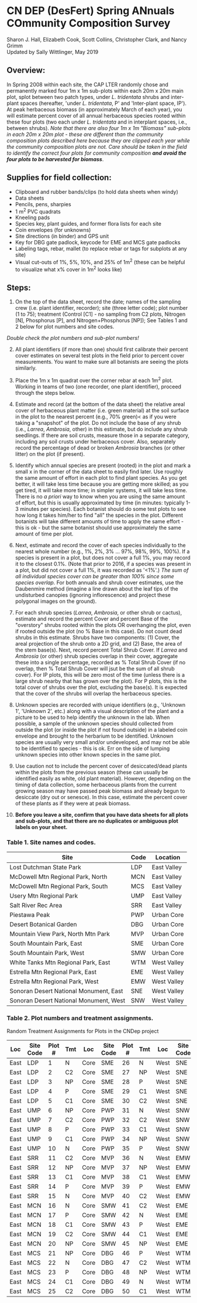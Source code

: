 # **CN DEP (DesFert) Spring ANnuals COmmunity Composition Survey**   
Sharon J. Hall, Elizabeth Cook, Scott Collins, Christopher Clark, and Nancy Grimm   
Updated by Sally Wittlinger, May 2019


## **Overview:**

In Spring 2008 within each site, the CAP LTER randomly chose and permanently marked four 1m x 1m sub-plots within each 20m x 20m main plot, splot between two patch types, under *L. tridentata* shrubs and inter-plant spaces (hereafter, 'under *L. tridentata*, P' and 'Inter-plant space, IP'). At peak herbaceous biomass (in approximately March of each year), you will estimate percent cover of all annual herbaceous species rooted within these four plots (two each under *L. tridentata* and in interplant spaces, i.e., between shrubs). *Note that there are also four 1m x 1m "Biomass" sub-plots in each 20m x 20m plot - these are different than the community composition plots described here because they are clipped each year while the community composition plots are not. Care should be taken in the field to identify the correct four plots for community composition __and avoid the four plots to be harvested for biomass__*.


## **Supplies for field collection:**

* Clipboard and rubber bands/clips (to hold data sheets when windy)
* Data sheets
* Pencils, pens, sharpies
* 1 m<sup>2</sup> PVC quadrats
* Kneeling pads
* Species key, plant guides, and former flora lists for each site
* Coin envelopes (for unknowns)
* Site directions (in binder) and GPS unit
* Key for DBG gate padlock, keycode for EME and MCS gate padlocks
* Labeling tags, rebar, mallet (to replace rebar or tags for subplots at any site)
* Visual cut-outs of 1%, 5%, 10%, and 25% of 1m<sup>2</sup> (these can be helpful to visualize what x% cover in 1m<sup>2</sup> looks like)


## **Steps:**

1. On the top of the data sheet, record the date; names of the sampling crew (i.e. plant identifier, recorder); site (three letter code); plot number (1 to 75); treatment (Control [C1] - no sampling from C2 plots, Nitrogen [N], Phosphorus [P], and Nitrogen+Phosphorus [NP]); See Tables 1 and 2 below for plot numbers and site codes.

*Double check the plot numbers and sub-plot numbers!*

2. All plant identifiers (if more than one) should first calibrate their percent cover estimates on several test plots in the field prior to percent cover measurements. You want to make sure all botanists are seeing the plots similarly.

3. Place the 1m x 1m quadrat over the corner rebar at each 1m<sup>2</sup> plot. Working in teams of two (one recorder, one plant identifier), proceed through the steps below.

4. Estimate and record (at the bottom of the data sheet) the relative areal cover of herbaceous plant matter (i.e. green material) at the soil surface in the plot to the nearest percent (e.g., 70% green)< as if you were taking a "snapshot" of the plot. Do not include the base of any shrub (i.e., *Larrea*, *Ambrosia*, other) in this estimate, but do include any shrub seedlings. If there are soil crusts, measure those in a separate category, including any soil crusts under herbaceous cover. Also, separately record the percentage of dead or broken *Ambrosia* branches (or other litter) on the plot (if present).

5. Identify which annual species are present (rooted) in the plot and mark a small x in the corner of the data sheet to easily find later. Use roughly the same amount of effort in each plot to find plant species. As you get better, it will take less time because you are getting more skilled; as you get tired, it will take more time; in simpler systems, it will take less time. There is no *a priori* way to know when you are using the same amount of effort, but this is usually approximated by time (in minutes: typically 1-3 minutes per species). Each botanist should do some test plots to see how long it takes him/her to find "all" the species in the plot. Different botanists will take different amounts of time to apply the same effort - this is ok - but the same botanist should use approximately the same amount of time per plot.

6. Next, estimate and record the cover of each species individually to the nearest whole number (e.g., 1%, 2%, 3% ... 97%, 98%, 99%, 100%). If a species is present in a plot, but does not cover a full 1%, you may record it to the closest 0.1%. (Note that prior to 2016, if a species was present in a plot, but did not cover a full 1%, it was recorded as '<1%'.)  *The sum of all individual species cover can be greater than 100% since some species overlap.*  For both annuals and shrub cover estimates, use the Daubenmire method (imagine a line drawn about the leaf tips of the undisturbed canopies (ignoring inflorescence) and project these polygonal images on the ground).

7. For each shrub species (*Larrea*, *Ambrosia*, or other shrub or cactus), estimate and record the percent Cover and percent Base of the "overstory" shrubs rooted within the plots OR overhanging the plot, even if rooted outside the plot (no % Base in this case). Do not count dead shrubs in this estimate. Shrubs have two components: (1) Cover, the areal projection of the shrub onto a 2D grid, and (2) Base, the area of the stem base(s). Next, record percent Total Shrub Cover. If *Larrea* and *Ambrosia* (or other) shrub species overlap in their cover, aggregate these into a single percentage, recorded as % Total Shrub Cover (if no overlap, then % Total Shrub Cover will jsut be the sum of all shrub cover). For IP plots, this will be zero most of the time (unless there is a large shrub nearby that has grown over the plot). For P plots, this is the total cover of shrubs over the plot, excluding the base(s). It is expected that the cover of the shrubs will overlap the herbaceous species.

8. Unknown species are recorded with unique identifiers (e.g., 'Unknown 1', 'Unknown 2', etc.) along with a visual description of the plant and a picture to be used to help identify the unknown in the lab. When possible, a sample of the unknown species should collected from outside the plot (or inside the plot if not found outside) in a labeled coin envelope and brought to the herbarium to be identified. Unknown species are usually very small and/or undeveloped, and may not be able to be identified to species - this is ok. Err on the side of lumping unknown species into other known species in the same plot.

9. Use caution not to include the percent cover of desiccated/dead plants within the plots from the previous season (these can usually be identified easily as white, old plant material). However, depending on the timing of data collection, some herbaceous plants from the current growing season may have passed peak biomass and already begun to desiccate (dry out or senesce). In this case, estimate the percent cover of these plants as if they were at peak biomass.

10. **Before you leave a site, confirm that you have data sheets for all plots and sub-plots, and that there are no duplicates or ambiguous plot labels on your sheet.**


### **Table 1. Site names and codes.**

**Site** | **Code** | **Location**
--- | --- | ---
Lost Dutchman State Park | LDP | East Valley
McDowell Mtn Regional Park, North | MCN | East Valley
McDowell Mtn Regional Park, South | MCS | East Valley
Usery Mtn Regional Park | UMP | East Valley
Salt River Rec Area | SRR | East Valley
Piestawa Peak | PWP | Urban Core
Desert Botanical Garden | DBG | Urban Core
Mountain View Park, North Mtn Park | MVP | Urban Core
South Mountain Park, East | SME | Urban Core
South Mountain Park, West | SMW | Urban Core
White Tanks Mtn Regional Park, East | WTM | West Valley
Estrella Mtn Regional Park, East | EME | West Valley
Estrella Mtn Regional Park, West | EMW | West Valley
Sonoran Desert National Monument, East | SNE | West Valley
Sonoran Desert National Monument, West | SNW | West Valley


### **Table 2. Plot numbers and treatment assignments.**

Random Treatment Assignments for Plots in the CNDep project

**Loc** | **Site Code** | **Plot #** | **Tmt** | **Loc** | **Site Code** | **Plot #** | **Tmt** | **Loc** | **Site Code** | **Plot #** | **Tmt**
--- | --- | --- | --- | --- | --- | --- | --- | --- | --- | --- | ---
East | LDP | 1 | N | Core | SME | 26 | N | West | SNE | 51 | C1
East | LDP | 2 | C2 | Core | SME | 27 | NP | West | SNE | 52 | N
East | LDP | 3 | NP | Core | SME | 28 | P | West | SNE | 53 | C2
East | LDP | 4 | P | Core | SME | 29 | C1 | West | SNE | 54 | NP
East | LDP | 5 | C1 | Core | SME | 30 | C2 | West | SNE | 55 | P
East | UMP | 6 | NP | Core | PWP | 31 | N | West | SNW | 56 | N
East | UMP | 7 | C2 | Core | PWP | 32 | C2 | West | SNW | 57 | P
East | UMP | 8 | P | Core | PWP | 33 | C1 | West | SNW | 58 | C2
East | UMP | 9 | C1 | Core | PWP | 34 | NP | West | SNW | 59 | NP
East | UMP | 10 | N | Core | PWP | 35 | P | West | SNW | 60 | C1
East | SRR | 11 | C2 | Core | MVP | 36 | N | West | EMW | 61 | C2
East | SRR | 12 | NP | Core | MVP | 37 | NP | West | EMW | 62 | NP
East | SRR | 13 | C1 | Core | MVP | 38 | C1 | West | EMW | 63 | P
East | SRR | 14 | P | Core | MVP | 39 | P | West | EMW | 64 | C1
East | SRR | 15 | N | Core | MVP | 40 | C2 | West | EMW | 65 | N
East | MCN | 16 | N | Core | SMW | 41 | C2 | West | EME | 66 | C1
East | MCN | 17 | P | Core | SMW | 42 | N | West | EME | 67 | N
East | MCN | 18 | C1 | Core | SMW | 43 | P | West | EME | 68 | NP
East | MCN | 19 | C2 | Core | SMW | 44 | C1 | West | EME | 69 | C2
East | MCN | 20 | NP | Core | SMW | 45 | NP | West | EME | 70 | P
East | MCS | 21 | NP | Core | DBG | 46 | P | West | WTM | 71 | C1
East | MCS | 22 | N | Core | DBG | 47 | C2 | West | WTM | 72 | C2
East | MCS | 23 | P | Core | DBG | 48 | NP | West | WTM | 73 | NP
East | MCS | 24 | C1 | Core | DBG | 49 | N | West | WTM | 74 | P
East | MCS | 25 | C2 | Core | DBG | 50 | C1 | West | WTM | 75 | N